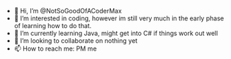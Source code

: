 - 👋 Hi, I’m @NotSoGoodOfACoderMax
- 👀 I’m interested in coding, however im still very much in the early phase of learning how to do that.
- 🌱 I’m currently learning Java, might get into C# if things work out well
- 💞️ I’m looking to collaborate on nothing yet
- 📫 How to reach me: PM me 

<!---
NotSoGoodOfACoderMax/NotSoGoodOfACoderMax is a ✨ special ✨ repository because its `README.md` (this file) appears on your GitHub profile.
You can click the Preview link to take a look at your changes.
--->
